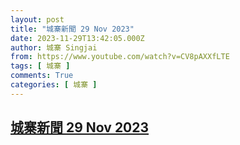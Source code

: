 ```yaml
---
layout: post
title: "城寨新聞 29 Nov 2023"
date: 2023-11-29T13:42:05.000Z
author: 城寨 Singjai
from: https://www.youtube.com/watch?v=CV8pAXXfLTE
tags: [ 城寨 ]
comments: True
categories: [ 城寨 ]
---
```

<!--1701265325000-->
[城寨新聞 29 Nov 2023](https://www.youtube.com/watch?v=CV8pAXXfLTE)
------

<div>

</div>
